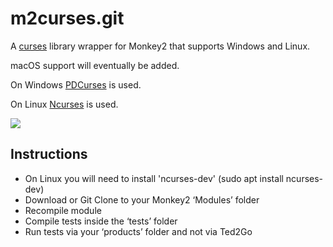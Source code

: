 # m2curses.git
A [curses](http://www.tldp.org/HOWTO/html_single/NCURSES-Programming-HOWTO/) library wrapper for Monkey2 that supports Windows and Linux.

macOS support will eventually be added.

On Windows [PDCurses](https://github.com/wmcbrine/PDCurses) is used.

On Linux [Ncurses](https://en.wikipedia.org/wiki/Ncurses) is used.

![](https://github.com/Hezkore/m2curses/blob/master/tests/demo.png)


## Instructions
* On Linux you will need to install 'ncurses-dev' (sudo apt install ncurses-dev)
* Download or Git Clone to your Monkey2 ‘Modules’ folder
* Recompile module
* Compile tests inside the ‘tests’ folder
* Run tests via your ‘products’ folder and not via Ted2Go